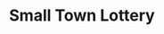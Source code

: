 ---
title: "Small Town Lottery"
url: /digos-city/small-town-lottery-general-lim-extension/
shop: lottery
---